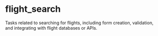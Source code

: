 # flight_search
Tasks related to searching for flights, including form creation, validation, and integrating with flight databases or APIs.
